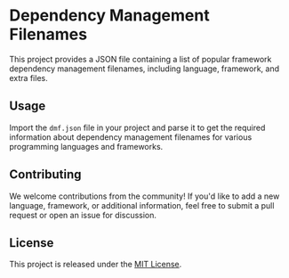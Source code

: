 # Dependency Management Filenames

This project provides a JSON file containing a list of popular framework dependency management filenames, including language, framework, and extra files.

## Usage

Import the `dmf.json` file in your project and parse it to get the required information about dependency management filenames for various programming languages and frameworks.

## Contributing

We welcome contributions from the community! If you'd like to add a new language, framework, or additional information, feel free to submit a pull request or open an issue for discussion.

## License

This project is released under the [MIT License](LICENSE).
